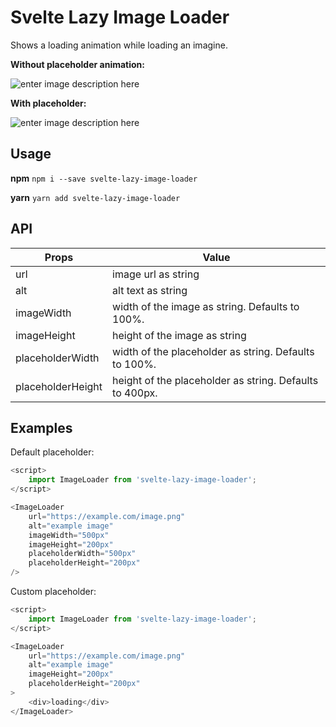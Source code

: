 # Svelte Lazy Image Loader

Shows a loading animation while loading an imagine.

**Without placeholder animation:**

![enter image description here](https://i.imgur.com/aUQmZTs.gif)

**With placeholder:**

![enter image description here](https://i.imgur.com/aSlEjAN.gif)

## Usage
**npm**
`npm i --save svelte-lazy-image-loader`

**yarn**
`yarn add svelte-lazy-image-loader`

## API

|Props| Value|
|--|--|
|url|image url as string|
|alt|alt text as string|
|imageWidth|width of the image as string. Defaults to 100%.|
|imageHeight|height of the image as string|
|placeholderWidth|width of the placeholder as string. Defaults to 100%.|
|placeholderHeight|height of the placeholder as string. Defaults to 400px.|

## Examples

Default placeholder:

```javascript
<script>
	import ImageLoader from 'svelte-lazy-image-loader';
</script>

<ImageLoader
	url="https://example.com/image.png"
	alt="example image"
	imageWidth="500px"
	imageHeight="200px"
	placeholderWidth="500px"
	placeholderHeight="200px"
/>
```

Custom placeholder:

```javascript
<script>
	import ImageLoader from 'svelte-lazy-image-loader';
</script>

<ImageLoader
	url="https://example.com/image.png"
	alt="example image"
	imageHeight="200px"
	placeholderHeight="200px"
>
	<div>loading</div>
</ImageLoader>
```
